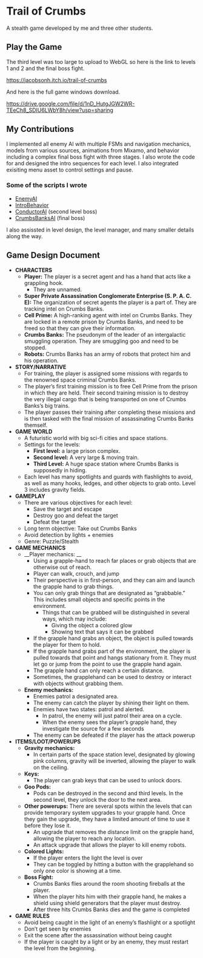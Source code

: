 # Trail of Crumbs

A stealth game developed by me and three other students.

## Play the Game

The third level was too large to upload to WebGL so here is the link to levels 1 and 2 and the final boss fight.

https://jacobsonh.itch.io/trail-of-crumbs

And here is the full game windows download.

https://drive.google.com/file/d/1nD_HutgJGW2WR-TEeCh8_SDIU6LWbY8h/view?usp=sharing

## My Contributions

I implemented all enemy AI with multiple FSMs and navigation mechanics, models from various sources, animations from Mixamo, and behavior including a complex final boss fight with three stages. I also wrote the code for and designed the intro sequences for each level. I also integrated exisiting menu asset to control settings and pause.

### Some of the scripts I wrote

* [EnemyAI](Assets/Scripts/Enemies/EnemyAI.cs)
* [IntroBehavior](Assets/Scripts/Intro/IntroBehavior.cs)
* [ConductorAI](Assets/Scripts/ConductorBehavior.cs) (second level boss)
* [CrumbsBanksAI](Assets/Scripts/CrumbsBanksAI.cs) (final boss)

I also assissted in level design, the level manager, and many smaller details along the way.

## Game Design Document
* __CHARACTERS__
  * __Player:__ The player is a secret agent and has a hand that acts like a grappling hook.
    * They are unnamed.
  * __Super Private Assassination Conglomerate Enterprise (S. P. A. C. E):__ The organization of secret agents the player is a part of. They are tracking intel on Crumbs Banks.
  * __Cell Prime:__ A high-ranking agent with intel on Crumbs Banks. They are locked in a remote prison by Crumbs Banks, and need to be freed so that they can give their information.
  * __Crumbs Banks:__ The pseudonym of the leader of an intergalactic smuggling operation. They are smuggling goo and need to be stopped.
  * __Robots:__ Crumbs Banks has an army of robots that protect him and his operation.
* __STORY/NARRATIVE__
  * For training, the player is assigned some missions with regards to the renowned space criminal Crumbs Banks. 
  * The player’s first training mission is to free Cell Prime from the prison in which they are held. Their second training mission is to destroy the very illegal cargo that is being transported on one of Crumbs Banks’s big trains. 
  * The player passes their training after completing these missions and is then tasked with the final mission of assassinating Crumbs Banks themself.
* __GAME WORLD__
  * A futuristic world with big sci-fi cities and space stations.
  * Settings for the levels:
    * __First level:__ a large prison complex.
    * __Second level:__ A very large & moving train.
    * __Third Level:__ A huge space station where Crumbs Banks is supposedly in hiding.
  * Each level has many spotlights and guards with flashlights to avoid, as well as many hooks, ledges, and other objects to grab onto. Level 3 includes gravity fields.
* __GAMEPLAY__
  * There are various objectives for each level:
    * Save the target and escape
    * Destroy goo and defeat the target
    * Defeat the target
  * Long term objective: Take out Crumbs Banks
  * Avoid detection by lights + enemies
  * Genre: Puzzle/Stealth
* __GAME MECHANICS__
  * __Player mechanics: __
    * Using a grapple-hand to reach far places or grab objects that are otherwise out of reach.
    * Player can walk, crouch, and jump
    * Their perspective is in first-person, and they can aim and launch the grapple hand to grab things.
    * You can only grab things that are designated as “grabbable.” This includes small objects and specific points in the environment.
      * Things that can be grabbed will be distinguished in several ways, which may include:
        * Giving the object a colored glow
        * Showing text that says it can be grabbed
    * If the grapple hand grabs an object, the object is pulled towards the player for them to hold.
    * If the grapple hand grabs part of the environment, the player is pulled towards that point and hangs stationary from it. They must let go or jump from the point to use the grapple hand again.
    * The grapple hand can only reach a certain distance.
    * Sometimes, the grapplehand can be used to destroy or interact with objects without grabbing them.
  * __Enemy mechanics:__
    * Enemies patrol a designated area.
    * The enemy can catch the player by shining their light on them.
    * Enemies have two states: patrol and alerted.
      * In patrol, the enemy will just patrol their area on a cycle.
      * When the enemy sees the player’s grapple hand, they investigate the source for a few seconds
    * The enemy can be defeated if the player has the attack powerup
* __ITEMS/LOOT/POWERUPS__
  * __Gravity mechanics:__
    * In certain parts of the space station level, designated by glowing pink columns, gravity will be inverted, allowing the player to walk on the ceiling.
  * __Keys:__
    * The player can grab keys that can be used to unlock doors.
  * __Goo Pods:__
    * Pods can be destroyed in the second and third levels. In the second level, they unlock the door to the next area.
  * __Other powerups:__ There are several spots within the levels that can provide temporary system upgrades to your grapple hand. Once they gain the upgrade, they have a limited amount of time to use it before they lose it.
    * An upgrade that removes the distance limit on the grapple hand, allowing the player to reach any location.
    * An attack upgrade that allows the player to kill enemy robots.
  * __Colored Lights:__
    * If the player enters the light the level is over
    * They can be toggled by hitting a button with the grapplehand so only one color is showing at a time.
  * __Boss Fight:__
    * Crumbs Banks flies around the room shooting fireballs at the player.
    * When the player hits him with their grapple hand, he makes a shield using shield generators that the player must destroy.
    * After three hits Crumbs Banks dies and the game is completed
* __GAME RULES__
  * Avoid being caught in the light of an enemy’s flashlight or a spotlight
  * Don’t get seen by enemies
  * Exit the scene after the assassination without being caught 
  * If the player is caught by a light or by an enemy, they must restart the level from the beginning.
